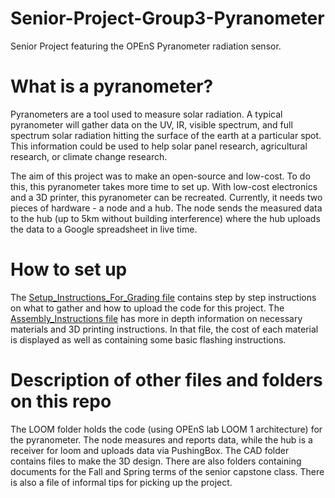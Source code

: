 # Senior-Project-Group3-Pyranometer
Senior Project featuring the OPEnS Pyranometer radiation sensor.

# What is a pyranometer?
Pyranometers are a tool used to measure solar radiation. A typical pyranometer will gather data on the UV, IR, visible spectrum, and full spectrum solar radiation hitting the surface of the earth at a particular spot. This information could be used to help solar panel research, agricultural research, or climate change research. 

The aim of this project was to make an open-source and low-cost. To do this, this pyranometer takes more time to set up. With low-cost electronics and a 3D printer, this pyranometer can be recreated. Currently, it needs two pieces of hardware - a node and a hub. The node sends the measured data to the hub (up to 5km without building interference) where the hub uploads the data to a Google spreadsheet in live time.

# How to set up
The [Setup_Instructions_For_Grading file](https://github.com/OPEnSLab-OSU/Pyranometer/edit/master/README.md/Setup_Instructions_For_Grading.md) contains step by step instructions on what to gather and how to upload the code for this project. The [Assembly_Instructions file](https://github.com/OPEnSLab-OSU/Pyranometer/edit/master/Assembly_Instructions.md) has more in depth information on necessary materials and 3D printing instructions. In that file, the cost of each material is displayed as well as containing some basic flashing instructions.


# Description of other files and folders on this repo
The LOOM folder holds the code (using OPEnS lab LOOM 1 architecture) for the pyranometer. The node measures and reports data, while the hub is a receiver for loom and uploads data via PushingBox. The CAD folder contains files to make the 3D design. There are also folders containing documents for the Fall and Spring terms of the senior capstone class. There is also a file of informal tips for picking up the project.
